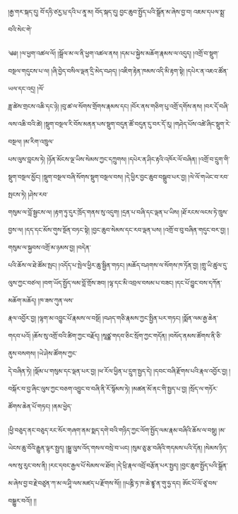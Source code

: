 ﻿  
།རྒྱ་གར་སྐད་དུ། བོ་དཧི་ཙརྱ་པྲ་དའི་པ་ནཱ་མ། བོད་སྐད་དུ། བྱང་ཆུབ་སྤྱོད་པའི་སྒྲོན་མ་ཞེས་བྱ་བ། འཇམ་དཔལ་སྨྲ་བའི་སེང་གེ་  
  
༄༅། །ལ་ཕྱག་འཚལ་ལོ། །སྒྲོལ་མ་ལ་ནི་ཕྱག་འཚལ་ནས། །དམ་པ་སྐྱེས་མཆོག་རྣམས་ལ་འདུད། །འགྲོ་བ་སྡུག་བསྔལ་གདུངས་པ་ལ། །ཞི་བྱེད་བསིལ་ལྡན་དྲི་མེད་བཤད། །འཇིག་རྟེན་ཁམས་འདི་མི་རྟག་སྟེ། །དཔེར་ན་འཇའ་ཚོན་ཡལ་དང་འདྲ། །ལོ་  
ཟླ་ཚེས་གྲངས་འཆི་དང་ཉེ། །བུ་ཚ་ལ་སོགས་གྲོགས་རྣམས་དང། །བོར་ནས་གཅིག་པུ་འགྲོ་དགོས་ནས། །བར་དོ་བཞི་ལས་འཆི་བའི་ཚེ། །སྡུག་བསྔལ་རི་བོས་མནན་པས་སྡུག་བདུན་ཚོ་བདུན་དུ་བར་དོ་རུ། །གཤེད་པོས་འཚེ་ཞིང་སྡུག་རེ་བསྔལ། །མ་རིག་འཁྲུལ་  
པས་ལུས་བླངས་ཏེ། །ཉོན་མོངས་ལྔ་ཡིས་སེམས་ཀྱང་དཀྲུགས། །དཔེར་ན་ཤིང་རྟའི་འཁོར་ལོ་བཞིན། །འགྲོ་བ་དྲུག་གི་སྡུག་བསྔལ་མྱོང། །སྡུག་བསྔལ་བཞི་སོགས་སྡུག་བསྔལ་བས། །དེ་ཕྱིར་བྱང་ཆུབ་བསྒྲུབ་པར་བྱ། །ལེ་ལོ་གཡེང་བ་རབ་སྤངས་ཏེ། །ཤེས་རབ་  
གསུམ་ལ་བློ་སྦྱངས་ལ། །རྟག་ཏུ་དུར་ཁྲོད་གནས་སུ་འདུག། །དྲན་པ་བཞི་དང་ལྡན་པ་ཡིས། །ཐོ་རངས་ལངས་ཏེ་ཁྲུས་བྱས་ལ། །དད་དང་མོས་གུས་སྔོན་བཏང་སྟེ། །བྱང་ཆུབ་སེམས་དང་རབ་ལྡན་པས། །འགྲོ་བ་བུ་བཞིན་གདུང་བར་བྱ། །གསུམ་ལ་སྐྱབས་འགྲོ་མ་ཉམས་བྱ། །བདེན་  
པའི་ཆོས་ལ་ཐེ་ཚོམ་སྤང། །འདོད་པ་སྤེལ་ཕྱིར་ཆུ་སྦྱིན་གཏང། །མཆོད་བཤགས་ལ་སོགས་ཁ་ཏོན་བྱ། །གྲུ་ཡི་ཚུལ་དུ་ལུས་ཀྱང་བཙལ། །བག་ཡོད་སྤྱོད་ལམ་བློ་གྲོས་ཟབ། །ལྷ་དང་མི་འབྲལ་བསམ་པ་བཟང། །དང་པོ་བྱུང་བས་དཀོན་མཆོག་མཆོད། །ཁ་ཟས་ཀུན་ལས་  
རྣལ་འབྱོར་བྱ། །ལྷག་མ་འབྱུང་པོ་རྣམས་ལ་བསྔོ། །བཤད་གཅི་རྣམས་ཀྱང་སྤྱིན་པར་གཏང། །སྨོན་ལམ་རྒྱ་ཆེན་གདབ་པའོ། །ཆོས་སུ་འགྲོ་བའི་ཚིག་ཀྱང་བརྗོད། །སཱཙྪ་གདབ་ཅིང་སྲོག་ཀྱང་གདོན། །བསོད་ནམས་ཚོགས་ནི་ཅི་ནུས་བསགས། །ཡེ་ཤེས་ཚོགས་ཀྱང་  
དེ་བཞིན་ཏེ། །སྡོམ་པ་གསུམ་དང་ལྡན་པར་བྱ། །ཕ་རོལ་ཕྱིན་པ་དྲུག་སྤྱད་དེ། །དབང་བཞི་རྫོགས་པའི་རྣལ་འབྱོར་བྱ། །བསྐོར་བ་བྱ་ཞིང་ལུས་ཀྱང་བཅག་འབྱུང་བ་བཞི་ནི་རོ་སྙོམས་ཏེ། །མཚན་མོ་ནང་གི་སྤྱད་པ་བྱ། །སྲོད་ལ་གཏོར་ཚོགས་ཆེན་པོ་གཏང། །ནམ་ཕྱེད་  
  
།ཕྱི་བཅུད་ནང་བཅུད་རང་སོར་གཞག་ནམ་སྨད་དགེ་བའི་གཉིད་ཀྱང་ལོག་སྤྱོད་ལམ་རྣམ་བཞིའི་ཆོས་ལ་བསྡུ། །མ་ཡེངས་ཆུ་བོའི་རྒྱུན་ལྟར་སྤྱད། །སྒྱུ་ལུས་འོད་གསལ་བསྲེ་བ་ཡང། །སུམ་ཅུ་རྩ་བཞིའི་གདམས་པའི་དོན། །སེམས་ཉིད་  
ལས་སུ་རུང་བས་ནི། །རང་དབང་རྒྱལ་པོ་སེམས་ལ་ཐོབ། །དེ་ཕྲི་རྣལ་འབྲོ་བརྩོན་པར་སྤྱད། །བྱང་ཆུབ་སྤྱོད་པའི་སྒྲོན་མ་ཞེས་བྱ་བ་རྗེ་བཙུན་ཀ་མ་ལ་ཤཱི་ལས་མཛད་པ་རྫོགས་སོ།། །།པཎྜི་ཏ་ཁ་ཆེ་ཛྙཱ་ན་གུ་ཧྱ་དང། ཨོང་པོ་ལོ་ཙཱ་བས་བསྒྱུར་བའོ།། །།  
  
  
